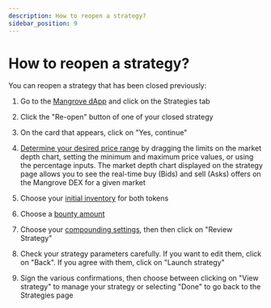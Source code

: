 ```yaml
---
description: How to reopen a strategy?
sidebar_position: 9
---
```



# How to reopen a strategy?


You can reopen a strategy that has been closed previously:

1. Go to the [Mangrove dApp](https://app.mangrove.exchange/) and click on the Strategies tab

2. Click the "Re-open" button of one of your closed strategy

3. On the card that appears, click on "Yes, continue"

4. [Determine your desired price range](../../../kandel/how-does-kandel-work/parameters.md) by dragging the limits on the market depth chart, setting the minimum and maximum price values, or using the percentage inputs. The market depth chart displayed on the strategy page allows you to see the real-time buy (Bids) and sell (Asks) offers on the Mangrove DEX for a given market

5. Choose your [initial inventory](../../../kandel/how-does-kandel-work/parameters.md) for both tokens

6. Choose a [bounty amount](../../../kandel/how-does-kandel-work/parameters.md)

7. Choose your [compounding settings](../../../kandel/how-does-kandel-work/compounding.md), then then click on "Review Strategy"

8. Check your strategy parameters carefully. If you want to edit them, click on "Back". If you agree with them, click on "Launch strategy"

9. Sign the various confirmations, then choose between clicking on "View strategy" to manage your strategy or selecting "Done" to go back to the Strategies page


